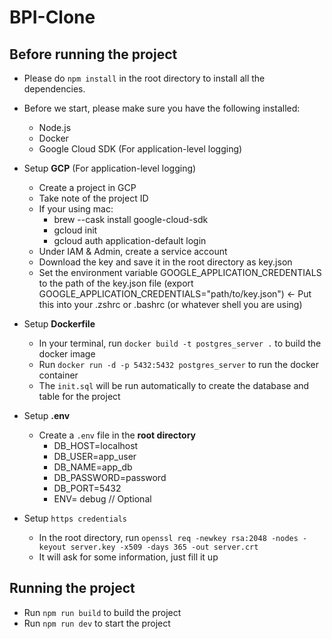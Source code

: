 # BPI-Clone

## Before running the project

- Please do ```npm install``` in the root directory to install all the dependencies.
- Before we start, please make sure you have the following installed:
  - Node.js
  - Docker
  - Google Cloud SDK (For application-level logging)
- Setup **GCP** (For application-level logging)
  - Create a project in GCP
  - Take note of the project ID
  - If your using mac:
    - brew --cask install google-cloud-sdk
    - gcloud init
    - gcloud auth application-default login
  - Under IAM & Admin, create a service account
  - Download the key and save it in the root directory as key.json
  - Set the environment variable GOOGLE_APPLICATION_CREDENTIALS to the path of the key.json file (export GOOGLE_APPLICATION_CREDENTIALS="path/to/key.json") <- Put this into your .zshrc or .bashrc (or whatever shell you are using)
- Setup **Dockerfile**
  - In your terminal, run ```docker build -t postgres_server .``` to build the docker image
  - Run ```docker run -d -p 5432:5432 postgres_server``` to run the docker container
  - The ```init.sql``` will be run automatically to create the database and table for the project
- Setup **.env**
  - Create a ```.env``` file in the **root directory**
    - DB_HOST=localhost
    - DB_USER=app_user
    - DB_NAME=app_db
    - DB_PASSWORD=password
    - DB_PORT=5432
    - ENV= debug // Optional

- Setup ```https credentials```
  - In the root directory, run ```openssl req -newkey rsa:2048 -nodes -keyout server.key -x509 -days 365 -out server.crt```
  - It will ask for some information, just fill it up

## Running the project

- Run ```npm run build``` to build the project
- Run ```npm run dev``` to start the project
